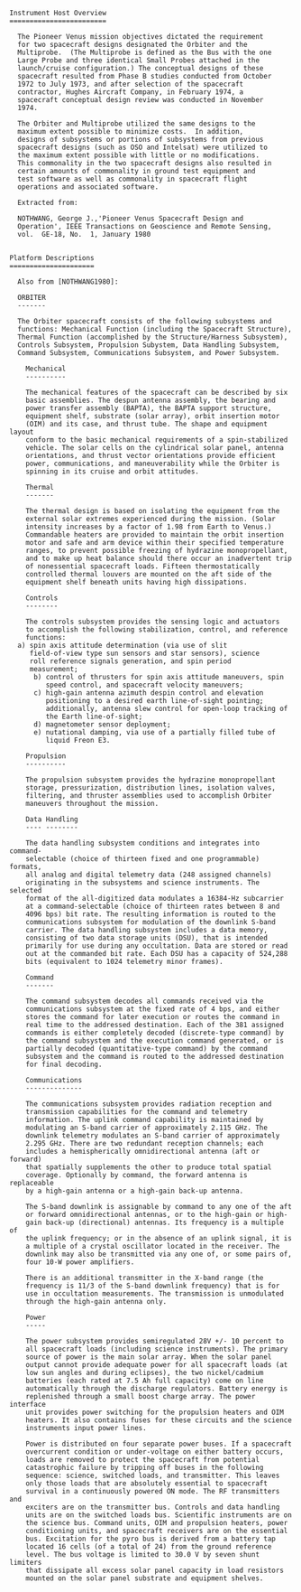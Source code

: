 
 
    Instrument Host Overview
    ========================
 
      The Pioneer Venus mission objectives dictated the requirement
      for two spacecraft designs designated the Orbiter and the
      Multiprobe.  (The Multiprobe is defined as the Bus with the one
      Large Probe and three identical Small Probes attached in the
      launch/cruise configuration.) The conceptual designs of these
      spacecraft resulted from Phase B studies conducted from October
      1972 to July 1973, and after selection of the spacecraft
      contractor, Hughes Aircraft Company, in February 1974, a
      spacecraft conceptual design review was conducted in November
      1974.
 
      The Orbiter and Multiprobe utilized the same designs to the
      maximum extent possible to minimize costs.  In addition,
      designs of subsystems or portions of subsystems from previous
      spacecraft designs (such as OSO and Intelsat) were utilized to
      the maximum extent possible with little or no modifications.
      This commonality in the two spacecraft designs also resulted in
      certain amounts of commonality in ground test equipment and
      test software as well as commonality in spacecraft flight
      operations and associated software.
 
      Extracted from:
 
      NOTHWANG, George J.,'Pioneer Venus Spacecraft Design and
      Operation', IEEE Transactions on Geoscience and Remote Sensing,
      vol.  GE-18, No.  1, January 1980
 
 
    Platform Descriptions
    =====================
 
      Also from [NOTHWANG1980]:
 
      ORBITER
      -------
 
      The Orbiter spacecraft consists of the following subsystems and
      functions: Mechanical Function (including the Spacecraft Structure),
      Thermal Function (accomplished by the Structure/Harness Subsystem),
      Controls Subsystem, Propulsion Subystem, Data Handling Subsystem,
      Command Subsystem, Communications Subsystem, and Power Subsystem.
 
        Mechanical
        ----------
 
        The mechanical features of the spacecraft can be described by six
        basic assemblies. The despun antenna assembly, the bearing and
        power transfer assembly (BAPTA), the BAPTA support structure,
        equipment shelf, substrate (solar array), orbit insertion motor
        (OIM) and its case, and thrust tube. The shape and equipment layout
        conform to the basic mechanical requirements of a spin-stabilized
        vehicle. The solar cells on the cylindrical solar panel, antenna
        orientations, and thrust vector orientations provide efficient
        power, communications, and maneuverability while the Orbiter is
        spinning in its cruise and orbit attitudes.
 
        Thermal
        -------
 
        The thermal design is based on isolating the equipment from the
        external solar extremes experienced during the mission. (Solar
        intensity increases by a factor of 1.98 from Earth to Venus.)
        Commandable heaters are provided to maintain the orbit insertion
        motor and safe and arm device within their specified temperature
        ranges, to prevent possible freezing of hydrazine monopropellant,
        and to make up heat balance should there occur an inadvertent trip
        of nonessential spacecraft loads. Fifteen thermostatically
        controlled thermal louvers are mounted on the aft side of the
        equipment shelf beneath units having high dissipations.
 
        Controls
        --------
 
        The controls subsystem provides the sensing logic and actuators
        to accomplish the following stabilization, control, and reference
        functions:
	  a) spin axis attitude determination (via use of slit
	     field-of-view type sun sensors and star sensors), science
	     roll reference signals generation, and spin period
	     measurement;
          b) control of thrusters for spin axis attitude maneuvers, spin
             speed control, and spacecraft velocity maneuvers;
          c) high-gain antenna azimuth despin control and elevation
             positioning to a desired earth line-of-sight pointing;
             additionally, antenna slew control for open-loop tracking of
             the Earth line-of-sight;
          d) magnetometer sensor deployment;
          e) nutational damping, via use of a partially filled tube of
             liquid Freon E3.
 
        Propulsion
        ----------
 
        The propulsion subsystem provides the hydrazine monopropellant
        storage, pressurization, distribution lines, isolation valves,
        filtering, and thruster assemblies used to accomplish Orbiter
        maneuvers throughout the mission.
 
        Data Handling
        ---- --------
 
        The data handling subsystem conditions and integrates into command-
        selectable (choice of thirteen fixed and one programmable) formats,
        all analog and digital telemetry data (248 assigned channels)
        originating in the subsystems and science instruments. The selected
        format of the all-digitized data modulates a 16384-Hz subcarrier
        at a command-selectable (choice of thirteen rates between 8 and
        4096 bps) bit rate. The resulting information is routed to the
        communications subsystem for modulation of the downlink S-band
        carrier. The data handling subsystem includes a data memory,
        consisting of two data storage units (DSU), that is intended
        primarily for use during any occultation. Data are stored or read
        out at the commanded bit rate. Each DSU has a capacity of 524,288
        bits (equivalent to 1024 telemetry minor frames).
 
        Command
        -------
 
        The command subsystem decodes all commands received via the
        communications subsystem at the fixed rate of 4 bps, and either
        stores the command for later execution or routes the command in
        real time to the addressed destination. Each of the 381 assigned
        commands is either completely decoded (discrete-type command) by
        the command subsystem and the execution command generated, or is
        partially decoded (quantitative-type command) by the command
        subsystem and the command is routed to the addressed destination
        for final decoding.
 
        Communications
        --------------
 
        The communications subsystem provides radiation reception and
        transmission capabilities for the command and telemetry
        information. The uplink command capability is maintained by
        modulating an S-band carrier of approximately 2.115 GHz. The
        downlink telemetry modulates an S-band carrier of approximately
        2.295 GHz. There are two redundant reception channels; each
        includes a hemispherically omnidirectional antenna (aft or forward)
        that spatially supplements the other to produce total spatial
        coverage. Optionally by command, the forward antenna is replaceable
        by a high-gain antenna or a high-gain back-up antenna.
 
        The S-band downlink is assignable by command to any one of the aft
        or forward omnidirectional antennas, or to the high-gain or high-
        gain back-up (directional) antennas. Its frequency is a multiple of
        the uplink frequency; or in the absence of an uplink signal, it is
        a multiple of a crystal oscillator located in the receiver. The
        downlink may also be transmitted via any one of, or some pairs of,
        four 10-W power amplifiers.
 
        There is an additional transmitter in the X-band range (the
        frequency is 11/3 of the S-band downlink frequency) that is for
        use in occultation measurements. The transmission is unmodulated
        through the high-gain antenna only.
 
        Power
        -----
 
        The power subsystem provides semiregulated 28V +/- 10 percent to
        all spacecraft loads (including science instruments). The primary
        source of power is the main solar array. When the solar panel
        output cannot provide adequate power for all spacecraft loads (at
        low sun angles and during eclipses), the two nickel/cadmium
        batteries (each rated at 7.5 Ah full capacity) come on line
        automatically through the discharge regulators. Battery energy is
        replenished through a small boost charge array. The power interface
        unit provides power switching for the propulsion heaters and OIM
        heaters. It also contains fuses for these circuits and the science
        instruments input power lines.
 
        Power is distributed on four separate power buses. If a spacecraft
        overcurrent condition or under-voltage on either battery occurs,
        loads are removed to protect the spacecraft from potential
        catastrophic failure by tripping off buses in the following
        sequence: science, switched loads, and transmitter. This leaves
        only those loads that are absolutely essential to spacecraft
        survival in a continuously powered ON mode. The RF transmitters and
        exciters are on the transmitter bus. Controls and data handling
        units are on the switched loads bus. Scientific instruments are on
        the science bus. Command units, OIM and propulsion heaters, power
        conditioning units, and spacecraft receivers are on the essential
        bus. Excitation for the pyro bus is derived from a battery tap
        located 16 cells (of a total of 24) from the ground reference
        level. The bus voltage is limited to 30.0 V by seven shunt limiters
        that dissipate all excess solar panel capacity in load resistors
        mounted on the solar panel substrate and equipment shelves.

        